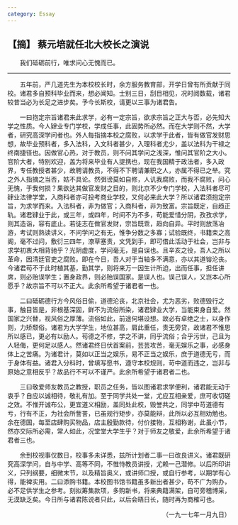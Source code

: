 ```yaml
---
category: Essay
---
```


## 【摘】 蔡元培就任北大校长之演说

　　我们砥砺前行，唯求问心无愧而已。

---

　　五年前，严几道先生为本校校长时，余方服务教育部，开学日曾有所贡献于同校。诸君多自预科毕业而来，想必闻知。士别三日，刮目相见，况时阅数载，诸君较昔当必为长足之进步矣。予今长斯校，请更以三事为诸君告。

　　一曰抱定宗旨诸君来此求学，必有一定宗旨，欲求宗旨之正大与否，必先知大学之性质。今人肄业专门学校，学成任事，此固势所必然。而在大学则不然，大学者，研究高深学问者也。外人每指摘本校之腐败，以求学于此者，皆有做官发财思想，故毕业预科者，多入法科，入文科者甚少，入理科者尤少，盖以法科为干禄之终南捷径也。因做官心热，对于教员，则不问其学问之浅深，惟问其官阶之大小。官阶大者，特别欢迎，盖为将来毕业有人提携也，现在我国精于政法者，多入政界，专任教授者甚少，故聘请教员，不得不下聘请兼职之人，亦属不得已之举。究之外人指摘之当否，姑不具论。然弭谤莫如自修，人讥我腐败，而我不腐败，问心无愧，于我何损？果欲达其做官发财之目的，则北京不少专门学校，入法科者尽可肄业法律学堂，入商科者亦可投考商业学校，又何必来此大学？所以诸君须抱定宗旨，为求学而来。入法科者，非为做官；入商科者，非为致富。宗旨既定，自趋正轨。诸君肄业于此，或三年，或四年，时间不为不多，苟能爱惜分阴，孜孜求学，则其造诣，容有底止。若徒志在做官发财，宗旨既乖，趋向自异。平时则放荡冶游，考试则熟读讲义，不问学问之有无，惟争分数之多寡；试验既终，书籍束之高阁，毫不过问，敷衍三四年，潦草塞责，文凭到手，即可借此活动于社会，岂非与求学初衷大相背驰乎？光阴虚度，学问毫无，是自误也。且辛亥之役，吾人之所以革命，因清廷官吏之腐败。即在今日，吾人对于当轴多不满意，亦以其道镕沦丧。今诸君苟不于此时植其基，勤其学，则将来万一因生计所迫，出而任事，担任讲席，则必贻误学生；置身政界，则必贻误国家。是误人也。误己误人，又岂本心所愿乎？故宗旨不可以不正大。此余所希望于诸君者一也。

　　二曰砥砺德行方今风俗日偷，道德沦丧，北京社会，尤为恶劣，败德毁行之事，触目皆是，非根基深固，鲜不为流俗所染，诸君肄业大学，当能束身自爱。然国家之兴替，视风俗之厚薄。流俗如此，前途何堪设想。故必有卓绝之士，以身作则，力矫颓俗。诸君为大学学生，地位甚高，肩此重任，责无旁贷，故诸君不惟思所以感已，更必有以励人。苟德之不修，学之不讲，同乎流俗；合乎污世，己且为人轻侮，更何足以感人。然诸君终日伏首案前，芸芸攻苦，毫无娱乐之事，必感身体上之苦痛。为诸君计，莫如以正当之娱乐，易不正当之娱乐，庶于道德无亏，而于身体有益。诸君入分科时，曾填写愿书，遵守本校规则，苛中道而违之，岂非与原始之意相反乎？故品行不可以不谨严。此余所希望于诸君者二也。

　　三曰敬爱师友教员之教授，职员之任务，皆以图诸君求学便利，诸君能无动于衷乎？自应以诚相待，敬礼有加。至于同学共处一堂，尤应互相亲爱，庶可收切磋之效。不惟开诚布公，更宜道义相励，盖同处此校，毁誉共之，同学中苛道德有亏，行有不正，为社会所訾詈，已虽规行矩步，亦莫能辩，此所以必互相劝勉也。余在德国，每至店肆购买物品，店主殷勤款待，付价接物，互相称谢，此虽小节，然亦交际所必需，常人如此，况堂堂大学生乎？对于师友之敬爱，此余所希望于诸君者三也。

　　余到校视事仅数日，校事多未详悉，兹所计划者二事一曰改良讲义。诸君既研究高深学问，自与中学、高等不同，不惟恃教员讲授，尤赖一己潜修。以后所印讲义，只列纲要，细微末节，以及精旨奥义，或讲师口授，或自行参考，以期学有心得，能裨实用。二曰添购书籍。本校图书馆书籍虽多新出者甚少，苟不广为购办，必不足供学生之参考。刻拟筹集款项，多购新书，将来典籍满架，自可旁稽博采，无漠缺乏矣。今日所与诸君陈说者只此，以后会晤日长，随时再为商榷可也。

<p align="right">（一九一七年一月九日）</p>